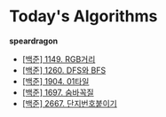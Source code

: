 # Today's Algorithms

**speardragon**

* [[백준] 1149. RGB거리](https://www.acmicpc.net/problem/1149)
* [[백준] 1260. DFS와 BFS](https://www.acmicpc.net/problem/1260)
* [[백준] 1904. 01타일](https://www.acmicpc.net/problem/1904)
* [[백준] 1697. 숨바꼭질](https://www.acmicpc.net/problem/1697)
* [[백준] 2667. 단지번호붙이기](https://www.acmicpc.net/problem/2667)